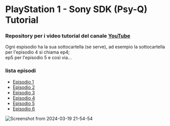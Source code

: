 # PlayStation 1 - Sony SDK (Psy-Q) Tutorial 

### Repository per i video tutorial del canale [YouTube](https://www.youtube.com/@FabioPallini88) 

Ogni espisodio ha la sua sottocartella (se serve), ad esempio la sottocartella per l'episodio 4 si chiama ep4;  
ep5 per l'episodio 5 e così via...

### lista episodi ###
- [Episodio 1](https://youtu.be/i6VDCKHl7Ww?si=brdGsHSPQMW6e3AA)
- [Episodio 2](https://youtu.be/gHbKUo3rB9I?si=pTeum24nzXGasc_X)
- [Episodio 3](https://youtu.be/jyC9cKJZEcM)
- [Episodio 4](https://youtu.be/GPby1GRmWSI?si=djG8N7SASNb54Hq6)
- [Episodio 5](https://youtu.be/NrEyvOqDol0?si=Cqxku9GBPkgoohFA)
- [Episodio 6](https://youtu.be/RctqJ8zGuQI?si=wQcBAPY5TFerVIRC)

![Screenshot from 2024-03-19 21-54-54](https://github.com/fabiopallini/ps1-tutorial/assets/8449266/f9967981-3169-4fc9-b1a6-8d4459cc1980)

